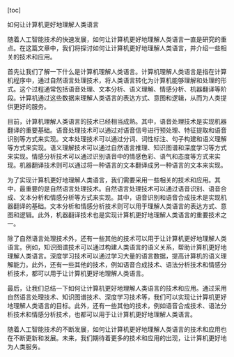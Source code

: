 
[toc]                    
                
                
如何让计算机更好地理解人类语言

随着人工智能技术的快速发展，如何让计算机更好地理解人类语言一直是研究的重点。在这篇文章中，我们将探讨如何让计算机更好地理解人类语言，并介绍一些相关的技术和应用。

首先让我们了解一下什么是计算机理解人类语言。计算机理解人类语言是指在计算机程序中，通过自然语言处理技术，将人类语言转化为计算机能够理解和处理的形式。这个过程通常包括语音处理、文本分析、语义理解、情感分析、机器翻译等阶段。计算机通过这些数据来理解人类语言的表达方式、意图和逻辑，从而为人类提供更好的服务。

目前，计算机理解人类语言的技术已经相当成熟。其中，语音处理技术是实现机器翻译的重要基础。语音处理技术可以通过对语音信号进行预处理、特征提取和语音识别等方式来实现。文本处理技术可以通过分词、词性标注、句子构建和语义理解等方式来实现。语义理解技术可以通过自然语言推理、知识图谱和深度学习等方式来实现。情感分析技术可以通过识别语音中的情感色彩、语气和态度等方式来实现。机器翻译技术则可以通过将一种语言的文本翻译成另一种语言的文本来实现。

为了实现计算机更好地理解人类语言，我们需要采用一些相关的技术和应用。其中，最重要的是自然语言处理技术。自然语言处理技术可以通过语音识别、语音合成、文本分析和情感分析等方式来实现。其中，语音识别和语音合成技术是实现机器翻译的基础。文本分析和情感分析技术则可以用于理解人类语言的表达方式、意图和逻辑。此外，机器翻译技术也是实现计算机更好地理解人类语言的重要技术之一。

除了自然语言处理技术外，还有一些其他的技术可以用于让计算机更好地理解人类语言。例如，知识图谱技术可以通过构建人类语言的语义关系，帮助计算机更好地理解人类语言。深度学习技术可以通过学习大量的语言数据，提高计算机的语义理解能力。此外，还有一些其他的技术，例如语音合成技术、语法分析技术和情感分析技术，都可以用于让计算机更好地理解人类语言。

最后，让我们总结一下如何让计算机更好地理解人类语言的技术和应用。通过采用自然语言处理技术、知识图谱技术、深度学习技术等，我们可以实现让计算机更好地理解人类语言的目标。此外，还有一些其他的技术，例如语音合成技术、语法分析技术和情感分析技术，也都可以用于让计算机更好地理解人类语言。

随着人工智能技术的不断发展，如何让计算机更好地理解人类语言的技术和应用也在不断更新和发展。未来，我们期待着更多的技术和应用的出现，让计算机更好地为人类服务。

